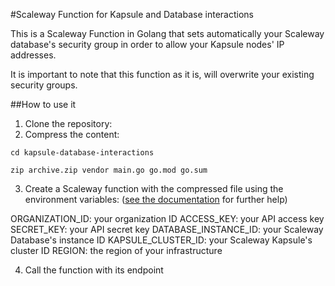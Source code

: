 #Scaleway Function for Kapsule and Database interactions

This is a Scaleway Function in Golang that sets automatically your Scaleway database's security group in order to allow your Kapsule nodes' IP addresses.

It is important to note that this function as it is, will overwrite your existing security groups.

##How to use it
1. Clone the repository:
2. Compress the content:

`cd kapsule-database-interactions`

`zip archive.zip vendor main.go go.mod go.sum`

3. Create a Scaleway function with the compressed file using the environment variables: ([see the documentation](https://www.scaleway.com/en/docs/compute/functions/quickstart/) for further help) 

ORGANIZATION_ID: your organization ID
ACCESS_KEY: your API access key
SECRET_KEY: your API secret key
DATABASE_INSTANCE_ID: your Scaleway Database's instance ID
KAPSULE_CLUSTER_ID: your Scaleway Kapsule's cluster ID
REGION: the region of your infrastructure

4. Call the function with its endpoint

                         

